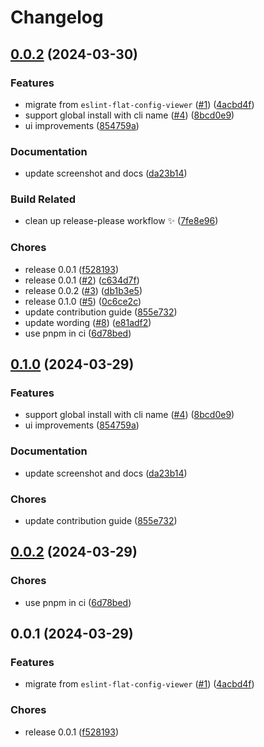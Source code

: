 # Changelog

## [0.0.2](https://github.com/vinayakkulkarni/config-inspector/compare/v0.1.0...v0.0.2) (2024-03-30)


### Features

* migrate from `eslint-flat-config-viewer` ([#1](https://github.com/vinayakkulkarni/config-inspector/issues/1)) ([4acbd4f](https://github.com/vinayakkulkarni/config-inspector/commit/4acbd4f0a4206b3eddbe8f79f5c5320577c771ba))
* support global install with cli name ([#4](https://github.com/vinayakkulkarni/config-inspector/issues/4)) ([8bcd0e9](https://github.com/vinayakkulkarni/config-inspector/commit/8bcd0e97681817ebd05f2d0717b2b70a0357485f))
* ui improvements ([854759a](https://github.com/vinayakkulkarni/config-inspector/commit/854759ab11f4622cd202b11cde21f957c24d1b50))


### Documentation

* update screenshot and docs ([da23b14](https://github.com/vinayakkulkarni/config-inspector/commit/da23b143a6d8d5ec15e80c022e7624b59f53c98e))


### Build Related

* clean up release-please workflow ✨ ([7fe8e96](https://github.com/vinayakkulkarni/config-inspector/commit/7fe8e968790bf392e941982aff58f8d2c0d7b1cf))


### Chores

* release 0.0.1 ([f528193](https://github.com/vinayakkulkarni/config-inspector/commit/f528193c3e0174e045ff6b27d6630643a37d8fed))
* release 0.0.1 ([#2](https://github.com/vinayakkulkarni/config-inspector/issues/2)) ([c634d7f](https://github.com/vinayakkulkarni/config-inspector/commit/c634d7f4efe2c43b9b41f9f0e95287ab6d1fa257))
* release 0.0.2 ([#3](https://github.com/vinayakkulkarni/config-inspector/issues/3)) ([db1b3e5](https://github.com/vinayakkulkarni/config-inspector/commit/db1b3e5e3564fc82f0a6f468c0c6b1db1207ad0e))
* release 0.1.0 ([#5](https://github.com/vinayakkulkarni/config-inspector/issues/5)) ([0c6ce2c](https://github.com/vinayakkulkarni/config-inspector/commit/0c6ce2ca921be54600eaf7c42e35258eff72e884))
* update contribution guide ([855e732](https://github.com/vinayakkulkarni/config-inspector/commit/855e732ae3ee8cc9c47f844b5c6b0eb3a44e5883))
* update wording ([#8](https://github.com/vinayakkulkarni/config-inspector/issues/8)) ([e81adf2](https://github.com/vinayakkulkarni/config-inspector/commit/e81adf217356cea9a58d51f7220dcf11a9a027f9))
* use pnpm in ci ([6d78bed](https://github.com/vinayakkulkarni/config-inspector/commit/6d78bede86e8ab9714bc482027612461c76cee06))

## [0.1.0](https://github.com/eslint/config-inspector/compare/v0.0.2...v0.1.0) (2024-03-29)


### Features

* support global install with cli name ([#4](https://github.com/eslint/config-inspector/issues/4)) ([8bcd0e9](https://github.com/eslint/config-inspector/commit/8bcd0e97681817ebd05f2d0717b2b70a0357485f))
* ui improvements ([854759a](https://github.com/eslint/config-inspector/commit/854759ab11f4622cd202b11cde21f957c24d1b50))


### Documentation

* update screenshot and docs ([da23b14](https://github.com/eslint/config-inspector/commit/da23b143a6d8d5ec15e80c022e7624b59f53c98e))


### Chores

* update contribution guide ([855e732](https://github.com/eslint/config-inspector/commit/855e732ae3ee8cc9c47f844b5c6b0eb3a44e5883))

## [0.0.2](https://github.com/eslint/config-inspector/compare/v0.0.1...v0.0.2) (2024-03-29)


### Chores

* use pnpm in ci ([6d78bed](https://github.com/eslint/config-inspector/commit/6d78bede86e8ab9714bc482027612461c76cee06))

## 0.0.1 (2024-03-29)


### Features

* migrate from `eslint-flat-config-viewer` ([#1](https://github.com/eslint/config-inspector/issues/1)) ([4acbd4f](https://github.com/eslint/config-inspector/commit/4acbd4f0a4206b3eddbe8f79f5c5320577c771ba))


### Chores

* release 0.0.1 ([f528193](https://github.com/eslint/config-inspector/commit/f528193c3e0174e045ff6b27d6630643a37d8fed))
